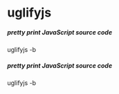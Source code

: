 # uglifyjs

##### pretty print JavaScript source code

   uglifyjs  <file> -b

##### pretty print JavaScript source code

   uglifyjs  <file> -b
